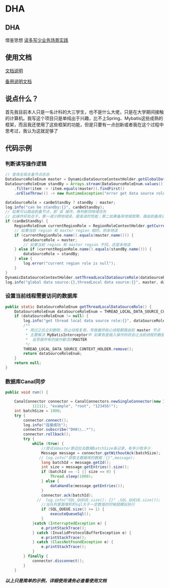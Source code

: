 # DHA

## DHA

借鉴思想
[读多写少业务场景实践](https://help.aliyun.com/document_detail/197293.html?utm_content=g_1000230851&amp;spm=5176.20966629.toubu.3.f2991ddcpxxvD1#title-gk5-hgi-a2l )

## 使用文档

[文档说明](https://github.com/Zhao-java/dha/blob/master/docs/DHA%E6%95%B0%E6%8D%AE%E5%BA%93Starter.md)

[备用说明文档](https://www.yuque.com/docs/share/cab5a749-bd56-4ab3-9e1f-e8b08daa639b?#Wc86D )

## 说点什么？

首先我目前本人只是一名计科的大三学生，也不是什么大佬，只是在大学期间接触的计算机。我写这个项目只是单纯出于兴趣，比不上Spring、Mybatis这些成熟的框架，而且我还使用了这些框架的功能，但是只要有一点创新或者我在这个过程中思考过，我认为这就足够了

## 代码示例

### 判断读写操作逻辑

```java
// 查询全局主备节点状态
DataSourceRoleEnum master = DynamicDataSourceContextHolder.getGlobalDataSourceRole();
DataSourceRoleEnum standBy = Arrays.stream(DataSourceRoleEnum.values())
    .filter(item -> !item.equals(master)).findFirst()
    .orElseThrow(() -> new RuntimeException("error get data source role"));

dataSourceRole = canBeStandby ? standBy : master;
log.info("can be standby:{}", canBeStandby);
// 如果可以路由到备节点，即 读 操作，再判断同地域优先
// 此操作好处在于，第一减少跨地域读，提高读的性能；第二如果备库地域故障，路由到备库读，那么所有读操作都会失败
if (canBeStandby) {
    RegionRoleEnum currentRegionRole = RegionRoleContextHolder.getCurrentRegionRole();
    // 如果当前 region 和 master region 相同，则本地读
    if (currentRegionRole.name().equals(master.name())) {
        dataSourceRole = master;
        // 如果当前 region 和 master region 不同，还是本地读
    } else if (currentRegionRole.name().equals(standBy.name())) {
        dataSourceRole = standBy;
    } else {
        log.error("current region role is null");
    }
}
DynamicDataSourceContextHolder.setThreadLocalDataSourceRole(dataSourceRole);
log.info("global data source:{},threadLocal data source:{}", master, dataSourceRole);
```


### 设置当前线程需要访问的数据库

```java
public static DataSourceRoleEnum getThreadLocalDataSourceRole() {
    DataSourceRoleEnum dataSourceRoleEnum = THREAD_LOCAL_DATA_SOURCE_CONTEXT_HOLDER.get();
    if (dataSourceRoleEnum != null) {
        log.info("get thread local data source role:{}", dataSourceRoleEnum.name());
        /**
         * 用过之后立刻删除，防止线程复用，导致最终核心线程都路由到 master 节点
         * 主要解决 MyBatisInterceptor中 如果有是插入操作则将会让当前线程的数据库操作走向MASTER，操作完毕之后若不清楚线程元素
         *  会导致所有的操作都流向MASTER
         */
        THREAD_LOCAL_DATA_SOURCE_CONTEXT_HOLDER.remove();
        return dataSourceRoleEnum;
    }
    return null;
}
```

### 数据库Canal同步

```java
public void run() {

    CanalConnector connector = CanalConnectors.newSingleConnector(new InetSocketAddress("localhost",
            11111), "example", "root", "123456!");
    int batchSize = 1000;
    try {
        connector.connect();
        log.info("连接成功");
        connector.subscribe("DHA\\..*");
        connector.rollback();
        try {
            while (true) {
                //尝试从master那边拉去数据batchSize条记录，有多少取多少
                Message message = connector.getWithoutAck(batchSize);
               // log.info("获取主数据库的数据：{}",message);
                long batchId = message.getId();
                int size = message.getEntries().size();
                if (batchId == -1 || size == 0) {
                    Thread.sleep(1000);
                } else {
                    dataHandle(message.getEntries());
                }
                connector.ack(batchId);
              //  log.info("SQL_QUEUE.size(): {}" ,SQL_QUEUE.size());
                //当队列里面堆积的sql大于一定数值的时候就模拟执行
                if (SQL_QUEUE.size() >= 1) {
                    executeQueueSql();
                }
            }catch (InterruptedException e) {
                e.printStackTrace();
            } catch (InvalidProtocolBufferException e) {
                e.printStackTrace();
            } catch (ClassNotFoundException e) {
                e.printStackTrace();
            }
        } finally {
            connector.disconnect();
        }
    }
```

**_以上只是简单的示例，详细使用请务必查看使用文档_**
